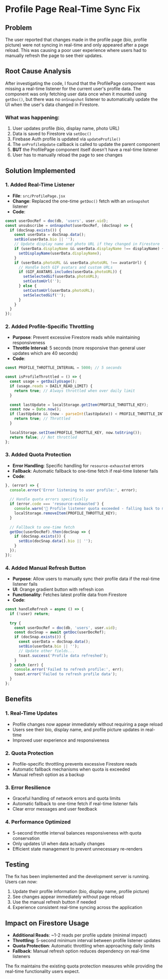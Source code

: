 # Profile Page Real-Time Sync Fix

## Problem
The user reported that changes made in the profile page (bio, profile picture) were not syncing in real-time and only appeared after a page reload. This was causing a poor user experience where users had to manually refresh the page to see their updates.

## Root Cause Analysis
After investigating the code, I found that the ProfilePage component was missing a real-time listener for the current user's profile data. The component was only fetching user data once when it mounted using `getDoc()`, but there was no `onSnapshot` listener to automatically update the UI when the user's data changed in Firestore.

### What was happening:
1. User updates profile (bio, display name, photo URL)
2. Data is saved to Firestore via `setDoc()`
3. Firebase Auth profile is updated via `updateProfile()`
4. The `onProfileUpdate` callback is called to update the parent component
5. **BUT** the ProfilePage component itself doesn't have a real-time listener
6. User has to manually reload the page to see changes

## Solution Implemented

### 1. Added Real-Time Listener
- **File**: `src/ProfilePage.jsx`
- **Change**: Replaced the one-time `getDoc()` fetch with an `onSnapshot` listener
- **Code**:
```javascript
const userDocRef = doc(db, 'users', user.uid);
const unsubscribe = onSnapshot(userDocRef, (docSnap) => {
  if (docSnap.exists()) {
    const userData = docSnap.data();
    setBio(userData.bio || '');
    // Update display name and photo URL if they changed in Firestore
    if (userData.displayName && userData.displayName !== displayName) {
      setDisplayName(userData.displayName);
    }
    if (userData.photoURL && userData.photoURL !== avatarUrl) {
      // Handle both GIF avatars and custom URLs
      if (GIF_AVATARS.includes(userData.photoURL)) {
        setSelectedGif(userData.photoURL);
        setCustomUrl('');
      } else {
        setCustomUrl(userData.photoURL);
        setSelectedGif('');
      }
    }
  }
});
```

### 2. Added Profile-Specific Throttling
- **Purpose**: Prevent excessive Firestore reads while maintaining responsiveness
- **Throttle Interval**: 5 seconds (more responsive than general user updates which are 40 seconds)
- **Code**:
```javascript
const PROFILE_THROTTLE_INTERVAL = 5000; // 5 seconds

const isProfileThrottled = () => {
  const usage = getDailyUsage();
  if (usage.reads > DAILY_READ_LIMIT) {
    return true; // Always throttled when over daily limit
  }
  
  const lastUpdate = localStorage.getItem(PROFILE_THROTTLE_KEY);
  const now = Date.now();
  if (lastUpdate && (now - parseInt(lastUpdate)) < PROFILE_THROTTLE_INTERVAL) {
    return true; // Throttled
  }
  
  localStorage.setItem(PROFILE_THROTTLE_KEY, now.toString());
  return false; // Not throttled
};
```

### 3. Added Quota Protection
- **Error Handling**: Specific handling for `resource-exhausted` errors
- **Fallback**: Automatic fallback to one-time fetch if real-time listener fails
- **Code**:
```javascript
}, (error) => {
  console.error('Error listening to user profile:', error);
  
  // Handle quota errors specifically
  if (error.code === 'resource-exhausted') {
    console.warn('🚨 Profile listener quota exceeded - falling back to manual refresh');
    localStorage.removeItem(PROFILE_THROTTLE_KEY);
  }
  
  // Fallback to one-time fetch
  getDoc(userDocRef).then(docSnap => {
    if (docSnap.exists()) {
      setBio(docSnap.data().bio || '');
    }
  });
});
```

### 4. Added Manual Refresh Button
- **Purpose**: Allow users to manually sync their profile data if the real-time listener fails
- **UI**: Orange gradient button with refresh icon
- **Functionality**: Fetches latest profile data from Firestore
- **Code**:
```javascript
const handleRefresh = async () => {
  if (!user) return;
  
  try {
    const userDocRef = doc(db, 'users', user.uid);
    const docSnap = await getDoc(userDocRef);
    if (docSnap.exists()) {
      const userData = docSnap.data();
      setBio(userData.bio || '');
      // Update other fields...
      toast.success('Profile data refreshed');
    }
  } catch (err) {
    console.error('Failed to refresh profile:', err);
    toast.error('Failed to refresh profile data');
  }
};
```

## Benefits

### 1. Real-Time Updates
- Profile changes now appear immediately without requiring a page reload
- Users see their bio, display name, and profile picture updates in real-time
- Improved user experience and responsiveness

### 2. Quota Protection
- Profile-specific throttling prevents excessive Firestore reads
- Automatic fallback mechanisms when quota is exceeded
- Manual refresh option as a backup

### 3. Error Resilience
- Graceful handling of network errors and quota limits
- Automatic fallback to one-time fetch if real-time listener fails
- Clear error messages and user feedback

### 4. Performance Optimized
- 5-second throttle interval balances responsiveness with quota conservation
- Only updates UI when data actually changes
- Efficient state management to prevent unnecessary re-renders

## Testing
The fix has been implemented and the development server is running. Users can now:
1. Update their profile information (bio, display name, profile picture)
2. See changes appear immediately without page reload
3. Use the manual refresh button if needed
4. Experience consistent real-time syncing across the application

## Impact on Firestore Usage
- **Additional Reads**: ~1-2 reads per profile update (minimal impact)
- **Throttling**: 5-second minimum interval between profile listener updates
- **Quota Protection**: Automatic throttling when approaching daily limits
- **Fallback**: Manual refresh option reduces dependency on real-time listeners

The fix maintains the existing quota protection measures while providing the real-time functionality users expect. 